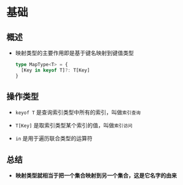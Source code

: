 # 基础

## 概述

  - 映射类型的主要作用即是基于键名映射到键值类型

    ```ts
    type MapType<T> = {
      [Key in keyof T]?: T[Key]
    }
    ```

## 操作类型

  - `keyof T` 是查询索引类型中所有的索引，叫做`索引查询`

  - `T[Key]` 是取索引类型某个索引的值，叫做`索引访问`

  - `in` 是用于遍历联合类型的运算符

## 总结

  - **映射类型就相当于把一个集合映射到另一个集合，这是它名字的由来**
